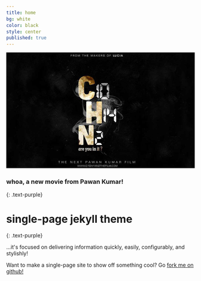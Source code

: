 ```yaml
---
title: home
bg: white
color: black
style: center
published: true
---
```


![](/img/C10H14N2-large-web2.jpg)


### whoa, a new movie from Pawan Kumar!
{: .text-purple}



# single-page jekyll theme
{: .text-purple}


…it's focused on delivering information quickly, easily, configurably, and stylishly!

Want to make a single-page site to show off something cool? Go [fork me on github!](https://github.com/t413/SinglePaged)



<a href="http://c10h14n2movie.com"><span id="forkongithub"></span></a>